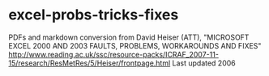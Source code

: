 # excel-probs-tricks-fixes
PDFs and markdown conversion from David Heiser (ATT), "MICROSOFT EXCEL 2000 AND 2003 FAULTS, PROBLEMS, WORKAROUNDS AND FIXES" http://www.reading.ac.uk/ssc/resource-packs/ICRAF_2007-11-15/research/ResMetRes/5/Heiser/frontpage.html Last updated 2006
